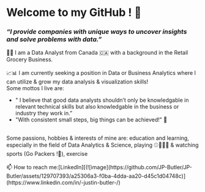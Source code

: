# Welcome to my GitHub ! 👋
### ***“I provide companies with unique ways to uncover insights and solve problems with data.”***

👨‍💻 I am a Data Analyst from Canada 🇨🇦 with a background in the Retail Grocery Business. <br>
<br>
📈📊 I am currently seeking a position in Data or Business Analytics where I can utilize & grow my data analysis & visualization skills! <br>
Some mottos I live are: 
* " I believe that good data analysts shouldn’t only be knowledgable in relevant technical skills but also knowledgable in the business or industry they work in.” <br>
* "With consistent small steps, big things can be achieved!" 🔑
<br>
Some passions, hobbies & interests of mine are: education and learning, especially in the field of Data Analytics & Science, playing ⚾🏀🏒🏈  & watching sports (Go Packers !🏈), exercise
<br>
<br>
📫 How to reach me:[LinkedIn][(![image](https://github.com/JP-Butler/JP-Butler/assets/129707393/a25306a3-f0ba-4dda-aa20-d45c1d04748c)](https://www.linkedin.com/in/-justin-butler-/)

<!--
**JP-Butler/JP-Butler** is a ✨ _special_ ✨ repository because its `README.md` (this file) appears on your GitHub profile.

Here are some ideas to get you started:

- 🔭 I’m currently working on ...
- 🌱 I’m currently learning ...
- 👯 I’m looking to collaborate on ...
- 🤔 I’m looking for help with ...
- 💬 Ask me about ...
- 📫 How to reach me: ...
- 😄 Pronouns: ...
- ⚡ Fun fact: ...
-->
